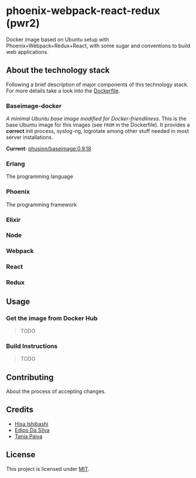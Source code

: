 # phoenix-webpack-react-redux (pwr2)

Docker image based on Ubuntu setup with Phoenix+Webpack+Redux+React, with some sugar and conventions to build web applications.

## About the technology stack

Following a brief description of major components of this technology stack. For more details take a look into the [Dockerfile](https://github.com/iporaitech/pwr2-docker/blob/master/Dockerfile).

### Baseimage-docker

_A minimal Ubuntu base image modified for Docker-friendliness_. This is the base Ubuntu image for this images (see `FROM` in the Dockerfile). It provides a **correct** init process, syslog-ng, logrotate among other stuff needed in most server installations.

**Current**: [phusion/baseimage:0.9.18](https://github.com/phusion/baseimage-docker/tree/rel-0.9.18)

### Erlang

The programming language

### Phoenix

The programming framework

### Elixir
### Node
### Webpack
### React
### Redux

## Usage

### Get the image from Docker Hub
> TODO

### Build Instructions
> TODO

## Contributing
About the process of accepting changes.

## Credits
* [Hisa Ishibashi](https://github.com/hisapy)
* [Edipo Da Silva](https://github.com/edipox)
* [Tania Paiva](https://github.com/taniadaniela)

## License
This project is licensed under [MIT](https://github.com/iporaitech/pwr2-docker/blob/master/LICENSE).
